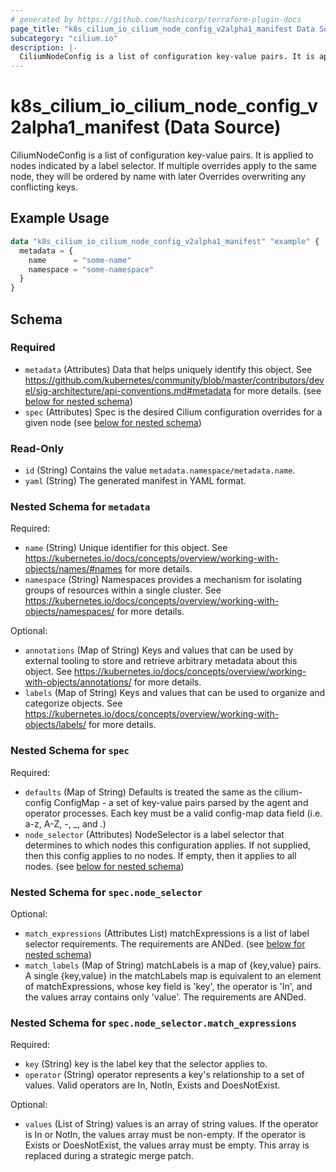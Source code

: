 ```yaml
---
# generated by https://github.com/hashicorp/terraform-plugin-docs
page_title: "k8s_cilium_io_cilium_node_config_v2alpha1_manifest Data Source - terraform-provider-k8s"
subcategory: "cilium.io"
description: |-
  CiliumNodeConfig is a list of configuration key-value pairs. It is applied to nodes indicated by a label selector.  If multiple overrides apply to the same node, they will be ordered by name with later Overrides overwriting any conflicting keys.
---
```


# k8s_cilium_io_cilium_node_config_v2alpha1_manifest (Data Source)

CiliumNodeConfig is a list of configuration key-value pairs. It is applied to nodes indicated by a label selector.  If multiple overrides apply to the same node, they will be ordered by name with later Overrides overwriting any conflicting keys.

## Example Usage

```terraform
data "k8s_cilium_io_cilium_node_config_v2alpha1_manifest" "example" {
  metadata = {
    name      = "some-name"
    namespace = "some-namespace"
  }
}
```

<!-- schema generated by tfplugindocs -->
## Schema

### Required

- `metadata` (Attributes) Data that helps uniquely identify this object. See https://github.com/kubernetes/community/blob/master/contributors/devel/sig-architecture/api-conventions.md#metadata for more details. (see [below for nested schema](#nestedatt--metadata))
- `spec` (Attributes) Spec is the desired Cilium configuration overrides for a given node (see [below for nested schema](#nestedatt--spec))

### Read-Only

- `id` (String) Contains the value `metadata.namespace/metadata.name`.
- `yaml` (String) The generated manifest in YAML format.

<a id="nestedatt--metadata"></a>
### Nested Schema for `metadata`

Required:

- `name` (String) Unique identifier for this object. See https://kubernetes.io/docs/concepts/overview/working-with-objects/names/#names for more details.
- `namespace` (String) Namespaces provides a mechanism for isolating groups of resources within a single cluster. See https://kubernetes.io/docs/concepts/overview/working-with-objects/namespaces/ for more details.

Optional:

- `annotations` (Map of String) Keys and values that can be used by external tooling to store and retrieve arbitrary metadata about this object. See https://kubernetes.io/docs/concepts/overview/working-with-objects/annotations/ for more details.
- `labels` (Map of String) Keys and values that can be used to organize and categorize objects. See https://kubernetes.io/docs/concepts/overview/working-with-objects/labels/ for more details.


<a id="nestedatt--spec"></a>
### Nested Schema for `spec`

Required:

- `defaults` (Map of String) Defaults is treated the same as the cilium-config ConfigMap - a set of key-value pairs parsed by the agent and operator processes. Each key must be a valid config-map data field (i.e. a-z, A-Z, -, _, and .)
- `node_selector` (Attributes) NodeSelector is a label selector that determines to which nodes this configuration applies. If not supplied, then this config applies to no nodes. If empty, then it applies to all nodes. (see [below for nested schema](#nestedatt--spec--node_selector))

<a id="nestedatt--spec--node_selector"></a>
### Nested Schema for `spec.node_selector`

Optional:

- `match_expressions` (Attributes List) matchExpressions is a list of label selector requirements. The requirements are ANDed. (see [below for nested schema](#nestedatt--spec--node_selector--match_expressions))
- `match_labels` (Map of String) matchLabels is a map of {key,value} pairs. A single {key,value} in the matchLabels map is equivalent to an element of matchExpressions, whose key field is 'key', the operator is 'In', and the values array contains only 'value'. The requirements are ANDed.

<a id="nestedatt--spec--node_selector--match_expressions"></a>
### Nested Schema for `spec.node_selector.match_expressions`

Required:

- `key` (String) key is the label key that the selector applies to.
- `operator` (String) operator represents a key's relationship to a set of values. Valid operators are In, NotIn, Exists and DoesNotExist.

Optional:

- `values` (List of String) values is an array of string values. If the operator is In or NotIn, the values array must be non-empty. If the operator is Exists or DoesNotExist, the values array must be empty. This array is replaced during a strategic merge patch.
